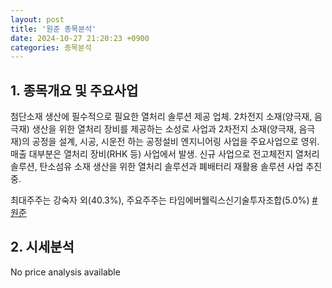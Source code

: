 ```yaml
---
layout: post
title: '원준 종목분석'
date: 2024-10-27 21:20:23 +0900
categories: 종목분석
---
```


## 1. 종목개요 및 주요사업

첨단소재 생산에 필수적으로 필요한 열처리 솔루션 제공 업체. 2차전지 소재(양극재, 음극재) 생산을 위한 열처리 장비를 제공하는 소성로 사업과 2차전지 소재(양극재, 음극재)의 공정을 설계, 시공, 시운전 하는 공정설비 엔지니어링 사업을 주요사업으로 영위. 매출 대부분은 열처리 장비(RHK 등) 사업에서 발생. 신규 사업으로 전고체전지 열처리 솔루션, 탄소섬유 소재 생산을 위한 열처리 솔루션과 폐배터리 재활용 솔루션 사업 추진 중.

최대주주는 강숙자 외(40.3%), 주요주주는 타임에버웰릭스신기술투자조합(5.0%)
[#원준](#)

## 2. 시세분석

No price analysis available
